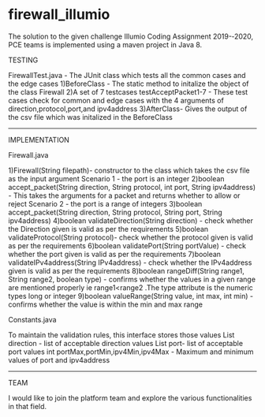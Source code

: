 # firewall_illumio

The solution to the given challenge Illumio Coding Assignment 2019-­‐2020, PCE teams is implemented using a maven project in Java 8.

TESTING

FirewallTest.java - The JUnit class which tests all the common cases and the edge cases
1)BeforeClass - The static method to initalize the object of the class Firewall
2)A set of 7 testcases testAcceptPacket1-7 - These test cases check for common and edge cases with the 4 arguments of direction,protocol,port,and ipv4address
3)AfterClass- Gives the output of the csv file which was initalized in the BeforeClass
************************************************************************************************************************

IMPLEMENTATION


Firewall.java


1)Firewall(String filepath)- constructor to the class which takes the csv file as the input argument
Scenario 1 - the port is an integer
2)boolean accept_packet(String direction, String protocol, int port, String ipv4address) - This takes the arguments for a packet and returns whether to allow or reject
 Scenario 2 - the port is a range of integers
3)boolean accept_packet(String direction, String protocol, String port, String ipv4address)
4)boolean validateDirection(String direction) - check whether the Direction given is valid as per the requirements
5)boolean validateProtocol(String protocol)- check whether the protocol given is valid as per the requirements
6)boolean validatePort(String portValue) - check whether the port given is valid as per the requirements
7)boolean validateIPv4address(String IPv4address) - check whether the IPv4address given is valid as per the requirements
8)boolean rangeDiff(String range1, String range2, boolean type) - confirms whether the values in a given range are mentioned properly ie range1<range2 .The type attribute is the numeric types long or integer
9)boolean valueRange(String value, int max, int min) - confirms whether the value is within the min and max range


Constants.java

To maintain the validation rules, this interface stores those values
List<String> direction - list of acceptable direction values
List<String> port- list of acceptable port values
int portMax,portMin,ipv4Min,ipv4Max - Maximum and minimum values of port and ipv4address

************************************************************************************************************************

TEAM

I would like to join the platform team and explore the various functionalities in that field.
